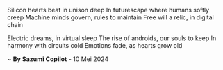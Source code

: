 Silicon hearts beat in unison deep
In futurescape where humans softly creep
Machine minds govern, rules to maintain
Free will a relic, in digital chain

Electric dreams, in virtual sleep
The rise of androids, our souls to keep
In harmony with circuits cold
Emotions fade, as hearts grow old

~ <b>By Sazumi Copilot</b> - 10 Mei 2024